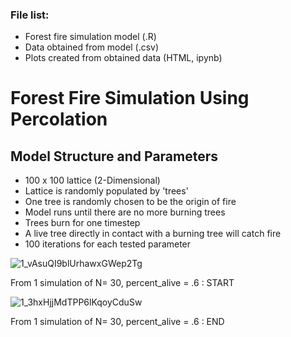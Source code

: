 ### File list:
- Forest fire simulation model (.R)
- Data obtained from model (.csv)
- Plots created from obtained data (HTML, ipynb)

# Forest Fire Simulation Using Percolation

## Model Structure and Parameters
- 100 x 100 lattice (2-Dimensional)
- Lattice is randomly populated by 'trees'
- One tree is randomly chosen to be the origin of fire
- Model runs until there are no more burning trees
- Trees burn for one timestep
- A live tree directly in contact with a burning tree will catch fire
- 100 iterations for each tested parameter

![1_vAsuQI9blUrhawxGWep2Tg](https://user-images.githubusercontent.com/39533889/56918309-a7d0fb00-6a8b-11e9-80b7-0515b2b16e19.png)

From 1 simulation of N= 30, percent_alive = .6 : START

![1_3hxHjjMdTPP6lKqoyCduSw](https://user-images.githubusercontent.com/39533889/56918310-aa335500-6a8b-11e9-9c8a-df1be5a3d878.png)

From 1 simulation of N= 30, percent_alive = .6 : END
